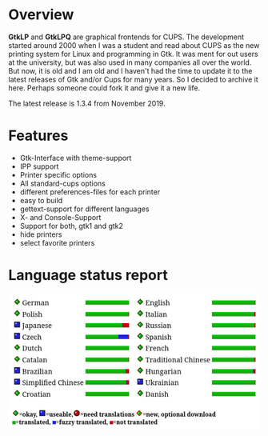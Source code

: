 # Overview 

**GtkLP** and **GtkLPQ** are graphical frontends for CUPS. 
The development started around 2000 when I was a student and read about CUPS as the new printing system for Linux and programming in Gtk.
It was ment for out users at the university, but was also used in many companies all over the world. 
But now, it is old and I am old and I haven't had the time to update it to the latest releases of Gtk and/or Cups for many years.
So I decided to archive it here. Perhaps someone could fork it and give it a new life.

The latest release is 1.3.4 from November 2019.

# Features
- Gtk-Interface with theme-support
- IPP support
- Printer specific options
- All standard-cups options
- different preferences-files for each printer
- easy to build
- gettext-support for different languages
- X- and Console-Support
- Support for both, gtk1 and gtk2
- hide printers
- select favorite printers

# Language status report
![Translation-Status](images/translations.png)
